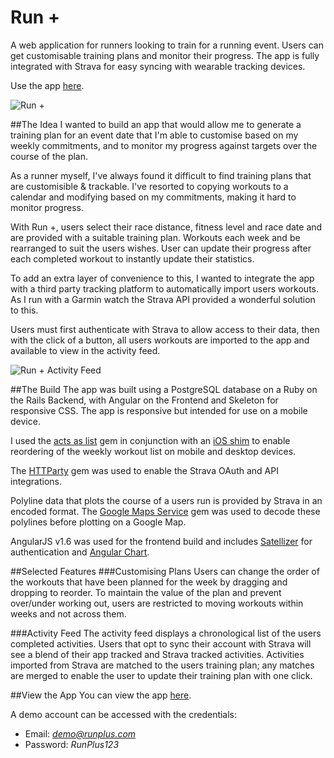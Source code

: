 # Run +
A web application for runners looking to train for a running event. Users can get customisable training plans and monitor their progress. The app is fully integrated with Strava for easy syncing with wearable tracking devices.

Use the app [here](https://run-plus.herokuapp.com).

![Run +](https://run-plus.herokuapp.com/images/run-plus.png)

##The Idea
I wanted to build an app that would allow me to generate a training plan for an event date that I'm able to customise based on my weekly commitments, and to monitor my progress against targets over the course of the plan.

As a runner myself, I've always found it difficult to find training plans that are customisible &amp; trackable. I've resorted to copying workouts to a calendar and modifying based on my commitments, making it hard to monitor progress. 

With Run +, users select their race distance, fitness level and race date and are provided with a suitable training plan. Workouts each week and be rearranged to suit the users wishes. User can update their progress after each completed workout to instantly update their statistics.

To add an extra layer of convenience to this, I wanted to integrate the app with a third party tracking platform to automatically import users workouts. As I run with a Garmin watch the Strava API provided a wonderful solution to this. 

Users must first authenticate with Strava to allow access to their data, then with the click of a button, all users workouts are imported to the app and available to view in the activity feed.   

![Run + Activity Feed](https://run-plus.herokuapp.com/images/run-plus-feed.png)

##The Build
The app was built using a PostgreSQL database on a Ruby on the Rails Backend, with Angular on the Frontend and Skeleton for responsive CSS. The app is responsive but intended for use on a mobile device.

I used the [acts as list](https://github.com/swanandp/acts_as_list) gem in conjunction with an [iOS shim](https://github.com/timruffles/ios-html5-drag-drop-shim) to enable reordering of the weekly workout list on mobile and desktop devices. 

The [HTTParty](https://github.com/jnunemaker/httparty) gem was used to enable the Strava OAuth and API integrations. 

Polyline data that plots the course of a users run is provided by Strava in an encoded format. The [Google Maps Service](https://github.com/edwardsamuel/google-maps-services-ruby) gem was used to decode these polylines before plotting on a Google Map.

AngularJS v1.6 was used for the frontend build and includes [Satellizer](https://github.com/sahat/satellizer) for authentication and [Angular Chart](https://jtblin.github.io/angular-chart.js/).

##Selected Features
###Customising Plans
Users can change the order of the workouts that have been planned for the week by dragging and dropping to reorder. To maintain the value of the plan and prevent over/under working out, users are restricted to moving workouts within weeks and not across them. 


###Activity Feed
The activity feed displays a chronological list of the users completed activities. Users that opt to sync their account with Strava will see a blend of their app tracked and Strava tracked activities. Activities imported from Strava are matched to the users training plan; any matches are merged to enable the user to update their training plan with one click. 

##View the App
You can view the app [here](https://run-plus.herokuapp.com).

A demo account can be accessed with the credentials:

* Email: *demo@runplus.com*
* Password: *RunPlus123*